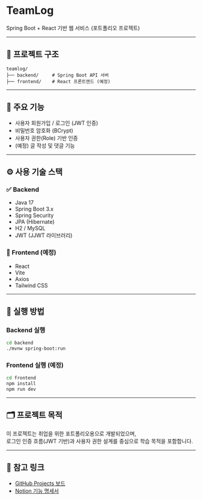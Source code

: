 # TeamLog

Spring Boot + React 기반 웹 서비스 (포트폴리오 프로젝트)

---

## 📁 프로젝트 구조

```text
teamlog/
├── backend/     # Spring Boot API 서버
├── frontend/    # React 프론트엔드 (예정)
```

---

## 🔑 주요 기능

- 사용자 회원가입 / 로그인 (JWT 인증)
- 비밀번호 암호화 (BCrypt)
- 사용자 권한(Role) 기반 인증
- (예정) 글 작성 및 댓글 기능

---

## ⚙️ 사용 기술 스택

### ✅ Backend
- Java 17
- Spring Boot 3.x
- Spring Security
- JPA (Hibernate)
- H2 / MySQL
- JWT (JJWT 라이브러리)

### 🎨 Frontend (예정)
- React
- Vite
- Axios
- Tailwind CSS

---

## 🧪 실행 방법

### Backend 실행
```bash
cd backend
./mvnw spring-boot:run
```

### Frontend 실행 (예정)
```bash
cd frontend
npm install
npm run dev
```

---

## 🗂️ 프로젝트 목적

이 프로젝트는 취업을 위한 포트폴리오용으로 개발되었으며,  
로그인 인증 흐름(JWT 기반)과 사용자 권한 설계를 중심으로 학습 목적을 포함합니다.

---

## 🔗 참고 링크

- [GitHub Projects 보드](https://github.com/jang1071/teamlog/projects)
- [Notion 기능 명세서](https://www.notion.so/1ea308a3731d808cb848dfadb85d0b36?v=1ea308a3731d80a0a3e6000cb54f02ea&p=1ea308a3731d80aeb639f6b4935e6862&pm=s)
